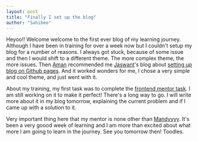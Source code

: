 ```yaml
---
layout: post
title: "Finally I set up the blog"
author: "Sahibee"
---
```



Heyoo!!
Welcome welcome to the first ever blog of my learning journey. Although I have been in training for over a week now but I couldn't setup my blog for a number of reasons. I always got stuck, because of some issue and then I would shift to a different theme. The more complex theme, the more issues. Then [Aman](https://github.com/mandeeps708) recommended me [Jaswant](https://github.com/Jaswantsinghh)'s blog about [setting up blog on Github pages](https://jaswantsinghh.github.io/BlogTalks//blog). And it worked wonders for me, I chose a very simple and cool theme, and just went with it.

About my training, my first task was to complete the [frontend mentor task](https://www.frontendmentor.io/challenges/tip-calculator-app-ugJNGbJUX
). I am still working on it to make it perfect! There's a long way to go. I will write more about it in my blog tomorrow, explaining the current problem and if I came up with a solution to it.

Very important thing here that my mentor is none other than [Mandyyyy](https://github.com/mandeeps708). It's been a very goood week of learning and I am more than excited about what more I am going to learn in the journey. 
See you tomorrow then!
Toodles.

